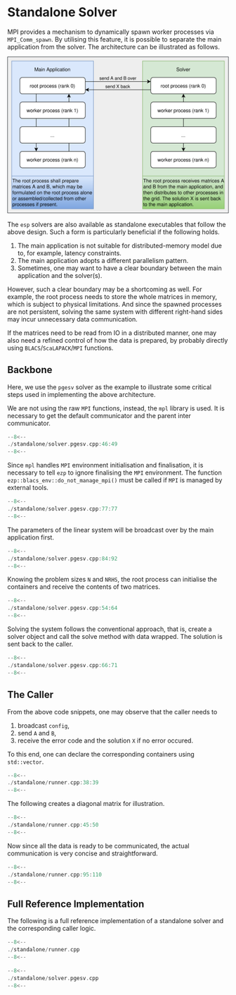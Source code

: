 # Standalone Solver

MPI provides a mechanism to dynamically spawn worker processes via `MPI_Comm_spawn`.
By utilising this feature, it is possible to separate the main application from the solver.
The architecture can be illustrated as follows.

![architecture design](communication.svg)

The `esp` solvers are also available as standalone executables that follow the above design.
Such a form is particularly beneficial if the following holds.

1. The main application is not suitable for distributed-memory model due to, for example, latency constraints.
2. The main application adopts a different parallelism pattern.
3. Sometimes, one may want to have a clear boundary between the main application and the solver(s).

However, such a clear boundary may be a shortcoming as well.
For example, the root process needs to store the whole matrices in memory, which is subject to physical limitations.
And since the spawned processes are not persistent, solving the same system with different right-hand sides may incur unnecessary data communication.

If the matrices need to be read from IO in a distributed manner, one may also need a refined control of how the data is prepared, by probably directly using `BLACS`/`ScaLAPACK`/`MPI` functions.

## Backbone

Here, we use the `pgesv` solver as the example to illustrate some critical steps used in implementing the above architecture.

We are not using the raw `MPI` functions, instead, the `mpl` library is used.
It is necessary to get the default communicator and the parent inter communicator.

```cpp title="solver.pgesv.cpp:46:49" hl_lines="3 4"
--8<--
./standalone/solver.pgesv.cpp:46:49
--8<--
```

Since `mpl` handles `MPI` environment initialisation and finalisation, it is necessary to tell `ezp` to ignore finalising the `MPI` environment.
The function `ezp::blacs_env::do_not_manage_mpi()` must be called if `MPI` is managed by external tools.

```cpp title="solver.pgesv.cpp:77" hl_lines="1"
--8<--
./standalone/solver.pgesv.cpp:77:77
--8<--
```

The parameters of the linear system will be broadcast over by the main application first.

```cpp title="solver.pgesv.cpp:84:92" hl_lines="5"
--8<--
./standalone/solver.pgesv.cpp:84:92
--8<--
```

Knowing the problem sizes `N` and `NRHS`, the root process can initialise the containers and receive the contents of two matrices.

```cpp title="solver.pgesv.cpp:54:64" hl_lines="1-3 7 8"
--8<--
./standalone/solver.pgesv.cpp:54:64
--8<--
```

Solving the system follows the conventional approach, that is, create a solver object and call the solve method with data wrapped.
The solution is sent back to the caller.

```cpp title="solver.pgesv.cpp:66:71" hl_lines="1 5"
--8<--
./standalone/solver.pgesv.cpp:66:71
--8<--
```

## The Caller

From the above code snippets, one may observe that the caller needs to

1. broadcast `config`,
2. send `A` and `B`,
3. receive the error code and the solution `X` if no error occured.

To this end, one can declare the corresponding containers using `std::vector`.

```cpp title="runner.cpp:38:39" hl_lines="1 2"
--8<--
./standalone/runner.cpp:38:39
--8<--
```

The following creates a diagonal matrix for illustration.

```cpp title="runner.cpp:45:50" hl_lines="5 6"
--8<--
./standalone/runner.cpp:45:50
--8<--
```

Now since all the data is ready to be communicated, the actual communication is very concise and straightforward.

```cpp title="runner.cpp:95:110" hl_lines="2 5 9 10 15 16"
--8<--
./standalone/runner.cpp:95:110
--8<--
```

## Full Reference Implementation

The following is a full reference implementation of a standalone solver and the corresponding caller logic.

```cpp title="runner.cpp"
--8<--
./standalone/runner.cpp
--8<--
```

```cpp title="solver.pgesv.cpp"
--8<--
./standalone/solver.pgesv.cpp
--8<--
```